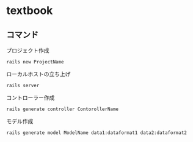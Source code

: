 # textbook

## コマンド
プロジェクト作成
```
rails new ProjectName
```

ローカルホストの立ち上げ
```
rails server
```

コントローラー作成
```
rails generate controller ContorollerName
```

モデル作成
```
rails generate model ModelName data1:dataformat1 data2:dataformat2
```

